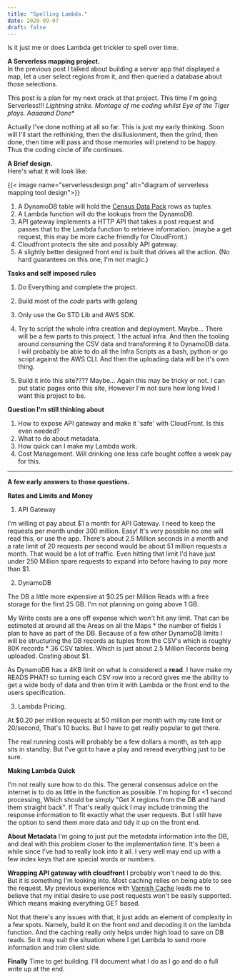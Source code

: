 ```yaml
---
title: "Spelling Lambda."
date: 2020-09-07
draft: false
---
```



Is it just me or does Lambda get trickier to spell over time. 

**A Serverless mapping project.**  
In the previous post I talked about building a server app that displayed a map, let a user select regions from it, and then queried a database about those selections. 

This post is a plan for my next crack at that project. This time I'm going Serverless!!! *Lightning strike. Montage of me coding whilst Eye of the Tiger plays. Aaaaand Done**

Actually I've done nothing at all so far. This is just my early thinking. Soon will I'll start the rethinking, then the disillusionment, then the grind, then done, then time will pass and those memories will pretend to be happy. Thus the coding circle of life continues.

**A Brief design.**  
Here's what it will look like:

{{< image name="serverlessdesign.png" alt="diagram of serverless mapping tool design">}}

1. A DynamoDB table will hold the [Census Data Pack](https://datapacks.censusdata.abs.gov.au/datapacks/) rows as tuples.
2. A Lambda function will do the lookups from the DynamoDB.
3. API gateway implements a HTTP API that takes a post request and passes that to the Lambda function to retrieve information. (maybe a get request, this may be more cache friendly for CloudFront.) 
4. Cloudfront protects the site and possibly API gateway. 
5. A slightly better designed front end is built that drives all the action. (No hard guarantees on this one, I'm not magic.)

**Tasks and self imposed rules**

1. Do Everything and complete the project.
2. Build most of the *code* parts with golang
3. Only use the Go STD Lib and AWS SDK.
4. Try to script the whole infra creation and deployment. Maybe...
    There will be a few parts to this project. 1 the actual infra. And then the tooling around consuming the CSV data and transforming it to DynamoDB data.
    I will probably be able to do all the Infra Scripts as a bash, python or go script against the AWS CLI. And then the uploading data will be it's own thing.

5. Build it into this site???? Maybe... Again this may be tricky or not. I can put static pages onto this site, However I'm not sure how long lived I want this project to be.

**Question I'm still thinking about**
1. How to expose API gateway and make it 'safe' with CloudFront. Is this even needed?
2. What to do about metadata. 
3. How quick can I make my Lambda work. 
4. Cost Management. Will drinking one less cafe bought coffee a week pay for this.

 ---
**A few early answers to those questions.**

**Rates and Limits and Money**

1. API Gateway

I'm willing ot pay about $1 a month for API Gateway. I need to keep the requests per month under 300 million. 
Easy! It's very possible no one will read this, or use the app. There's about 2.5 Million seconds in a month and a rate limit of 20 requests per second would be about 51 million requests a month. That would be a lot of traffic. Even hitting that limit I'd have just under 250 Million spare requests to expand into before having to pay more than $1. 

2. DynamoDB  

The DB a little more expensive at $0.25 per Million Reads with a free storage for the first 25 GB. I'm not planning on going above 1 GB. 

My Write costs are a one off expense which won't hit any limit. That can be estimated at around all the Areas on all the Maps * the number of fields I plan to have as part of the DB. Because of a few other DynamoDB limits I will be structuring the DB records as tuples from the CSV's which is roughly 80K records * 36 CSV tables. Which is just about 2.5 Million Records being uploaded. Costing about $1.


As DynamoDB has a 4KB limit on what is considered a **read**. I have make my READS PHAT! so turning each CSV row into a record gives me the ability to get a wide body of data and then trim it with Lambda or the front end to the users specification.

3. Lambda Pricing.

At $0.20 per million requests at 50 million per month with my rate limit or 20/second, That's 10 bucks. But I have to get really popular to get there. 

The real running costs will probably be a few dollars a month, as teh app sits in standby. But I've got to have a play and reread everything just to be sure.

**Making Lambda Quick**

I'm not really sure how to do this. The general consensus advice on the internet is to do as little in the function as possible. I'm hoping for <1 second processing, Which should be simply "Get X regions from the DB and hand them straight back". If That's really quick I may include trimming the response information to fit exactly what the user requests. But I still have the option to send them more data and tidy it up on the front end.

**About Metadata**
I'm going to just put the metadata information into the DB, and deal with this problem closer to the implementation time. It's been a while since I've had to really look into it all. I very well may end up with a few index keys that are special words or numbers.

**Wrapping API gateway with cloudfront**
I probably won't need to do this. But it is something I'm looking into. Most caching relies on being able to see the request. My previous experience with [Varnish Cache](https://varnish-cache.org/) leads me to believe that my initial desire to use post requests won't be easily supported. Which means making everything GET based. 

Not that there's any issues with that, it just adds an element of complexity in a few spots. Namely, build it on the front end and decoding it on the lambda function. And the caching really only helps under high load to save on DB reads. So it may suit the situation where I get Lambda to send more information and trim client side. 

**Finally**
Time to get building. I'll document what I do as I go and do a full write up at the end.
